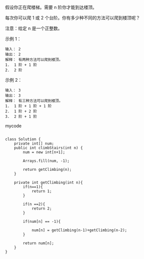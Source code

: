 假设你正在爬楼梯。需要 n 阶你才能到达楼顶。

每次你可以爬 1 或 2 个台阶。你有多少种不同的方法可以爬到楼顶呢？

注意：给定 n 是一个正整数。

示例 1：
```
输入： 2
输出： 2
解释： 有两种方法可以爬到楼顶。
1.  1 阶 + 1 阶
2.  2 阶
```
示例 2：
```
输入： 3
输出： 3
解释： 有三种方法可以爬到楼顶。
1.  1 阶 + 1 阶 + 1 阶
2.  1 阶 + 2 阶
3.  2 阶 + 1 阶
```
mycode
```

class Solution {
    private int[] num;
    public int climbStairs(int n) {
        num = new int[n+1];
        
        Arrays.fill(num, -1);
        
        return getClimbing(n);
    }
	
	private int getClimbing(int n){
		if(n==1){
			return 1;
		}
		
		if(n ==2){
			return 2;
		}
		
		if(num[n] == -1){
			
			num[n] = getClimbing(n-1)+getClimbing(n-2);
		}
		
		return num[n];
	}
}
```
